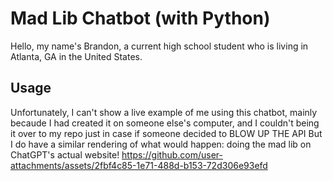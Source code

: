 # Mad Lib Chatbot (with Python)
Hello, my name's Brandon, a current high school student who is living in Atlanta, GA in the United States.

## Usage
Unfortunately, I can't show a live example of me using this chatbot, mainly becaude I had created it on someone else's computer, and I couldn't being it over to my repo just in case if someone decided to BLOW UP THE API
But I do have a similar rendering of what would happen: doing the mad lib on ChatGPT's actual website!
https://github.com/user-attachments/assets/2fbf4c85-1e71-488d-b153-72d306e93efd
